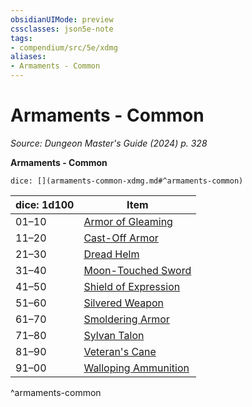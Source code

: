 ```yaml
---
obsidianUIMode: preview
cssclasses: json5e-note
tags:
- compendium/src/5e/xdmg
aliases:
- Armaments - Common
---
```

# Armaments - Common
*Source: Dungeon Master's Guide (2024) p. 328* 

**Armaments - Common**

`dice: [](armaments-common-xdmg.md#^armaments-common)`

| dice: 1d100 | Item |
|-------------|------|
| 01–10 | [Armor of Gleaming](/3-Mechanics/CLI/items/armor-of-gleaming-xdmg.md) |
| 11–20 | [Cast-Off Armor](/3-Mechanics/CLI/items/cast-off-armor-xdmg.md) |
| 21–30 | [Dread Helm](/3-Mechanics/CLI/items/dread-helm-xdmg.md) |
| 31–40 | [Moon-Touched Sword](/3-Mechanics/CLI/items/moon-touched-sword-xdmg.md) |
| 41–50 | [Shield of Expression](/3-Mechanics/CLI/items/shield-of-expression-xdmg.md) |
| 51–60 | [Silvered Weapon](/3-Mechanics/CLI/items/silvered-weapon-xdmg.md) |
| 61–70 | [Smoldering Armor](/3-Mechanics/CLI/items/smoldering-armor-xdmg.md) |
| 71–80 | [Sylvan Talon](/3-Mechanics/CLI/items/sylvan-talon-xdmg.md) |
| 81–90 | [Veteran's Cane](/3-Mechanics/CLI/items/veterans-cane-xdmg.md) |
| 91–00 | [Walloping Ammunition](/3-Mechanics/CLI/items/walloping-ammunition-xdmg.md) |
^armaments-common